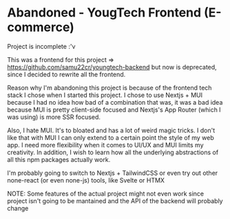 # Abandoned -  YougTech Frontend (E-commerce)
 
Project is incomplete :'v

This was a frontend for this project => https://github.com/samu22cr/youngtech-backend
but now is deprecated, since I decided to rewrite all the frontend.

Reason why I'm abandoning this project is because of the frontend tech stack
I chose when I started this project. I chose to use Nextjs + MUI because
I had no idea how bad of a combination that was, it was a bad idea because
MUI is pretty client-side focused and Nextjs's App Router (which I was using)
is more SSR focused.


Also, I hate MUI. It's to bloated and has a lot of weird magic tricks. I 
don't like that with MUI I can only extend to a certain point the style
of my web app. I need more flexibility when it comes to UI/UX and MUI
limits my creativity. In addition, I wish to learn how all the underlying
abstractions of all this npm packages actually work.


I'm probably going to switch to Nextjs + TailwindCSS or even try out
other none-react (or even none-js) tools, like Svelte or HTMX


NOTE: Some features of the actual project might not even work
since project isn't going to be mantained and the API of the 
backend will probably change
